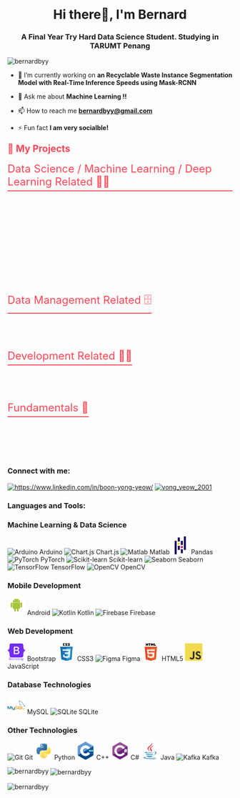 <h1 align="center">Hi there👋, I'm Bernard</h1>
<h3 align="center">A Final Year Try Hard Data Science Student. Studying in TARUMT Penang</h3>

<p align="left"> <img src="https://komarev.com/ghpvc/?username=bernardbyy&label=Profile%20views&color=0e75b6&style=flat" alt="bernardbyy" /> </p>

- 🔭 I’m currently working on **an Recyclable Waste Instance Segmentation Model with Real-Time Inference Speeds using Mask-RCNN**

- 💬 Ask me about **Machine Learning !!**

- 📫 How to reach me **bernardbyy@gmail.com**

- ⚡ Fun fact **I am very socialble!**

<!-- Adding My Projects Section -->
<h2 style="color: #ff4757; margin-top: 20px;">📁 My Projects</h2>

<!-- DATA SCIENCE/ ML / DL SECTION-->
<div style="color: #ff4757; font-size: 24px; border-bottom: 2px solid #ff4757; display: inline-block; padding-bottom: 5px;">Data Science / Machine Learning / Deep Learning Related 🔎🧬</div>
<ul style="list-style: none; padding: 0;">
    <li style="margin-top: 10px; font-size: 18px;"><a href="https://github.com/Bernardbyy/CIFAR10-ImageClassfication" style="color: white;">CIFAR10-Image Classification w/ MobileNetV2 and DenseNet-121 </a></li>
    <li style="margin-top: 10px; font-size: 18px;"><a href="https://github.com/Bernardbyy/BahasaRojakSentimentAnalysis" style="color: white;">Bahasa Rojak Sentiment Analysis w/ downstreamed Cross Lingual Model XLM-RoBERTa (XLM-T)</a></li>
    <li style="margin-top: 10px; font-size: 18px;"><a href="https://github.com/Bernardbyy/SpotifyMusicClassifier" style="color: white;">Spotify Music Preference Classifier w/ XGB, GNB, RF and Stacking</a></li>
        <li style="margin-top: 10px; font-size: 18px;"><a href="https://github.com/Bernardbyy/USD-EURCurrencyPairPrediction" style="color: white;">USD/EUR Curreny Pair Prediction w/ ARIMA, SARIMA, and LSTM</a></li>
</ul>

<!-- DATA MANAGEMENT SECTION-->
<div style="color: #ff4757; font-size: 24px; border-bottom: 2px solid #ff4757; display: inline-block; padding-bottom: 5px;">Data Management Related 🗄️</div>
<ul style="list-style: none; padding: 0;">
    <li style="margin-top: 10px; font-size: 18px;"><a href="https://github.com/Bernardbyy/AmazonStockPriceVisualization/tree/main" style="color: white;">Real-Time Amazon Stock Price Visualization w/ Kafka</a></li>
    <li style="margin-top: 10px; font-size: 18px;"><a href="https://github.com/Bernardbyy/MicrosoftNorthwindDatawarehouse" style="color: white;">Microsoft Northwind Data Warehouse Project</a></li>
</ul>

<!-- DEVELOPMENT RELATED SECTION-->
<div style="color: #ff4757; font-size: 24px; border-bottom: 2px solid #ff4757; display: inline-block; padding-bottom: 5px;">Development Related 📲🌐</div>
<ul style="list-style: none; padding: 0;">
    <li style="margin-top: 10px; font-size: 18px;"><a href="https://github.com/Bernardbyy/DebtDecoder" style="color: white;">Personal Finance Kotlin Android App </a></li>
    <li style="margin-top: 10px; font-size: 18px;"><a href="https://github.com/Bernardbyy/BurgerWebsite" style="color: white;">Burger Restaurant Website w/ HTML, CSS and Javascript</a></li>
</ul>

<!-- FUNDAMENTALS SECTION-->
<div style="color: #ff4757; font-size: 24px; border-bottom: 2px solid #ff4757; display: inline-block; padding-bottom: 5px;">Fundamentals 🍼</div>
<ul style="list-style: none; padding: 0;">
    <li style="margin-top: 10px; font-size: 18px;"><a href="https://github.com/Bernardbyy/TutorManagementModule" style="color: white;">Tutor Management Module w/ Doubly Linked List and Bubble Sort</a></li>
    <li style="margin-top: 10px; font-size: 18px;"><a href="https://github.com/Bernardbyy/RestaurantReservationSystem" style="color: white;">Restaurant Reservation System w/ C++</a></li>
</ul>

<h3 align="left">Connect with me:</h3>
<p align="left">
<a href="https://www.linkedin.com/in/boon-yong-yeow/" target="blank"><img align="center" src="https://raw.githubusercontent.com/rahuldkjain/github-profile-readme-generator/master/src/images/icons/Social/linked-in-alt.svg" alt="https://www.linkedin.com/in/boon-yong-yeow/" height="30" width="40" /></a>
<a href="https://instagram.com/yong_yeow_2001" target="blank"><img align="center" src="https://raw.githubusercontent.com/rahuldkjain/github-profile-readme-generator/master/src/images/icons/Social/instagram.svg" alt="yong_yeow_2001" height="30" width="40" /></a>
</p>

<h3 align="left">Languages and Tools:</h3>
<h3>Machine Learning & Data Science</h3>
<p>
  <img src="https://cdn.worldvectorlogo.com/logos/arduino-1.svg" alt="Arduino" width="40" height="40" /> Arduino
  <img src="https://www.chartjs.org/media/logo-title.svg" alt="Chart.js" width="40" height="40" /> Chart.js
  <img src="https://upload.wikimedia.org/wikipedia/commons/2/21/Matlab_Logo.png" alt="Matlab" width="40" height="40" /> Matlab
  <img src="https://raw.githubusercontent.com/devicons/devicon/master/icons/pandas/pandas-original.svg" alt="Pandas" width="40" height="40" /> Pandas
  <img src="https://www.vectorlogo.zone/logos/pytorch/pytorch-icon.svg" alt="PyTorch" width="40" height="40" /> PyTorch
  <img src="https://upload.wikimedia.org/wikipedia/commons/0/05/Scikit_learn_logo_small.svg" alt="Scikit-learn" width="40" height="40" /> Scikit-learn
  <img src="https://seaborn.pydata.org/_images/logo-mark-lightbg.svg" alt="Seaborn" width="40" height="40" /> Seaborn
  <img src="https://www.vectorlogo.zone/logos/tensorflow/tensorflow-icon.svg" alt="TensorFlow" width="40" height="40" /> TensorFlow
  <img src="https://www.vectorlogo.zone/logos/opencv/opencv-icon.svg" alt="OpenCV" width="40" height="40" /> OpenCV
</p>

<h3>Mobile Development</h3>
<p>
  <img src="https://raw.githubusercontent.com/devicons/devicon/master/icons/android/android-original-wordmark.svg" alt="Android" width="40" height="40" /> Android
  <img src="https://www.vectorlogo.zone/logos/kotlinlang/kotlinlang-icon.svg" alt="Kotlin" width="40" height="40" /> Kotlin
  <img src="https://www.vectorlogo.zone/logos/firebase/firebase-icon.svg" alt="Firebase" width="40" height="40" /> Firebase
</p>

<h3>Web Development</h3>
<p>
  <img src="https://raw.githubusercontent.com/devicons/devicon/master/icons/bootstrap/bootstrap-plain-wordmark.svg" alt="Bootstrap" width="40" height="40" /> Bootstrap
  <img src="https://raw.githubusercontent.com/devicons/devicon/master/icons/css3/css3-original-wordmark.svg" alt="CSS3" width="40" height="40" /> CSS3
  <img src="https://www.vectorlogo.zone/logos/figma/figma-icon.svg" alt="Figma" width="40" height="40" /> Figma
  <img src="https://raw.githubusercontent.com/devicons/devicon/master/icons/html5/html5-original-wordmark.svg" alt="HTML5" width="40" height="40" /> HTML5
  <img src="https://raw.githubusercontent.com/devicons/devicon/master/icons/javascript/javascript-original.svg" alt="JavaScript" width="40" height="40" /> JavaScript
</p>

<h3>Database Technologies</h3>
<p>
  <img src="https://raw.githubusercontent.com/devicons/devicon/master/icons/mysql/mysql-original-wordmark.svg" alt="MySQL" width="40" height="40" /> MySQL
  <img src="https://www.vectorlogo.zone/logos/sqlite/sqlite-icon.svg" alt="SQLite" width="40" height="40" /> SQLite
</p>

<h3>Other Technologies</h3>
<p>
  <img src="https://www.vectorlogo.zone/logos/git-scm/git-scm-icon.svg" alt="Git" width="40" height="40" /> Git
  <img src="https://raw.githubusercontent.com/devicons/devicon/master/icons/python/python-original.svg" alt="Python" width="40" height="40" /> Python
  <img src="https://raw.githubusercontent.com/devicons/devicon/master/icons/cplusplus/cplusplus-original.svg" alt="C++" width="40" height="40" /> C++
  <img src="https://raw.githubusercontent.com/devicons/devicon/master/icons/csharp/csharp-original.svg" alt="C#" width="40" height="40" /> C#
  <img src="https://raw.githubusercontent.com/devicons/devicon/master/icons/java/java-original.svg" alt="Java" width="40" height="40" /> Java
  <img src="https://www.vectorlogo.zone/logos/apache_kafka/apache_kafka-icon.svg" alt="Kafka" width="40" height="40" /> Kafka
</p>


<p><img align="left" src="https://github-readme-stats.vercel.app/api/top-langs?username=bernardbyy&show_icons=true&locale=en&layout=compact" alt="bernardbyy" /></p>

<p>&nbsp;<img align="center" src="https://github-readme-stats.vercel.app/api?username=bernardbyy&show_icons=true&locale=en" alt="bernardbyy" /></p>

<p><img align="center" src="https://github-readme-streak-stats.herokuapp.com/?user=bernardbyy&" alt="bernardbyy" /></p>

